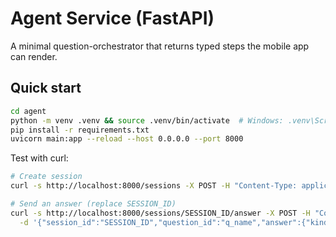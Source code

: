 # Agent Service (FastAPI)

A minimal question-orchestrator that returns typed steps the mobile app can render.

## Quick start

```bash
cd agent
python -m venv .venv && source .venv/bin/activate  # Windows: .venv\Scripts\activate
pip install -r requirements.txt
uvicorn main:app --reload --host 0.0.0.0 --port 8000
```

Test with curl:
```bash
# Create session
curl -s http://localhost:8000/sessions -X POST -H "Content-Type: application/json" -d '{}' | jq .

# Send an answer (replace SESSION_ID)
curl -s http://localhost:8000/sessions/SESSION_ID/answer -X POST -H "Content-Type: application/json" \
  -d '{"session_id":"SESSION_ID","question_id":"q_name","answer":{"kind":"free_text","value":"Roan"}}' | jq .
```
